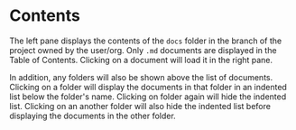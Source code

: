 # Contents

The left pane displays the contents of the `docs` folder in the branch of the project owned by the user/org.  Only `.md` documents are displayed in the Table of Contents.  Clicking on a document will load it in the right pane.

In addition, any folders will also be shown above the list of documents.  Clicking on a folder will display the documents in that folder in an indented list below the folder's name. Clicking on folder again will hide the indented list. Clicking on an another folder will also hide the indented list before displaying the documents in the other folder.
